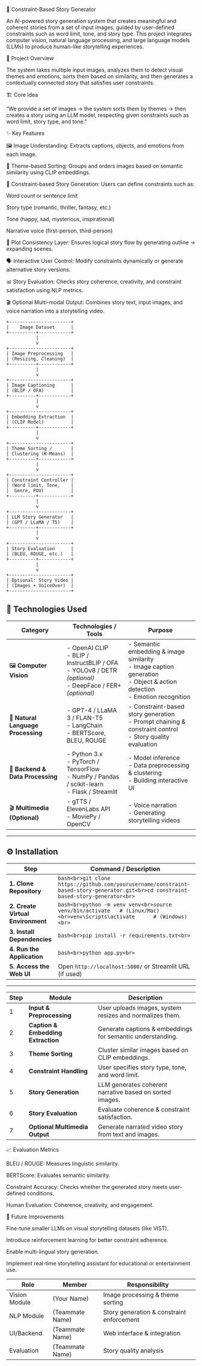 🧠 Constraint-Based Story Generator

An AI-powered story generation system that creates meaningful and coherent stories from a set of input images, guided by user-defined constraints such as word limit, tone, and story type.
This project integrates computer vision, natural language processing, and large language models (LLMs) to produce human-like storytelling experiences.

🚀 Project Overview

The system takes multiple input images, analyzes them to detect visual themes and emotions, sorts them based on similarity, and then generates a contextually connected story that satisfies user constraints.

🏗️ Core Idea

“We provide a set of images → the system sorts them by themes → then creates a story using an LLM model, respecting given constraints such as word limit, story type, and tone.”

✨ Key Features

🖼️ Image Understanding: Extracts captions, objects, and emotions from each image.

🧩 Theme-based Sorting: Groups and orders images based on semantic similarity using CLIP embeddings.

🧠 Constraint-based Story Generation: Users can define constraints such as:

Word count or sentence limit

Story type (romantic, thriller, fantasy, etc.)

Tone (happy, sad, mysterious, inspirational)

Narrative voice (first-person, third-person)

🔄 Plot Consistency Layer: Ensures logical story flow by generating outline → expanding scenes.

🗣️ Interactive User Control: Modify constraints dynamically or generate alternative story versions.

📊 Story Evaluation: Checks story coherence, creativity, and constraint satisfaction using NLP metrics.

🎬 Optional Multi-modal Output: Combines story text, input images, and voice narration into a storytelling video.
```
+-----------------------+
|    Image Dataset      |
+----------+------------+
           |
           v
+-----------------------+
| Image Preprocessing   |
| (Resizing, Cleaning)  |
+----------+------------+
           |
           v
+-----------------------+
| Image Captioning      |
| (BLIP / OFA)          |
+----------+------------+
           |
           v
+-----------------------+
| Embedding Extraction  |
| (CLIP Model)          |
+----------+------------+
           |
           v
+-----------------------+
| Theme Sorting /       |
| Clustering (K-Means)  |
+----------+------------+
           |
           v
+-----------------------+
| Constraint Controller |
| (Word limit, Tone,    |
|  Genre, POV)          |
+----------+------------+
           |
           v
+-----------------------+
| LLM Story Generator   |
| (GPT / LLaMA / T5)    |
+----------+------------+
           |
           v
+-----------------------+
| Story Evaluation      |
| (BLEU, ROUGE, etc.)   |
+----------+------------+
           |
           v
+-----------------------+
| Optional: Story Video |
| (Images + VoiceOver)  |
+-----------------------+
```
## 🧰 Technologies Used

| **Category** | **Technologies / Tools** | **Purpose** |
|---------------|---------------------------|--------------|
| 🖼️ **Computer Vision** | - OpenAI CLIP  <br> - BLIP / InstructBLIP / OFA  <br> - YOLOv8 / DETR *(optional)*  <br> - DeepFace / FER+ *(optional)* | - Semantic embedding & image similarity <br> - Image caption generation <br> - Object & action detection <br> - Emotion recognition |
| 💬 **Natural Language Processing** | - GPT-4 / LLaMA 3 / FLAN-T5  <br> - LangChain  <br> - BERTScore, BLEU, ROUGE | - Constraint-based story generation <br> - Prompt chaining & constraint control <br> - Story quality evaluation |
| 🧠 **Backend & Data Processing** | - Python 3.x  <br> - PyTorch / TensorFlow  <br> - NumPy / Pandas / scikit-learn  <br> - Flask / Streamlit | - Model inference <br> - Data preprocessing & clustering <br> - Building interactive UI |
| 🎬 **Multimedia (Optional)** | - gTTS / ElevenLabs API  <br> - MoviePy / OpenCV | - Voice narration <br> - Generating storytelling videos |

---

## ⚙️ Installation

| **Step** | **Command / Description** |
|-----------|----------------------------|
| **1. Clone Repository** | ```bash<br>git clone https://github.com/yourusername/constraint-based-story-generator.git<br>cd constraint-based-story-generator<br>``` |
| **2. Create Virtual Environment** | ```bash<br>python -m venv venv<br>source venv/bin/activate   # (Linux/Mac)<br>venv\Scripts\activate      # (Windows)<br>``` |
| **3. Install Dependencies** | ```bash<br>pip install -r requirements.txt<br>``` |
| **4. Run the Application** | ```bash<br>python app.py<br>``` |
| **5. Access the Web UI** | Open `http://localhost:5000/` or Streamlit URL (if used) |

---


| Step | Module                             | Description                                                |
| ---- | ---------------------------------- | ---------------------------------------------------------- |
| 1    | **Input & Preprocessing**          | User uploads images, system resizes and normalizes them.   |
| 2    | **Caption & Embedding Extraction** | Generate captions & embeddings for semantic understanding. |
| 3    | **Theme Sorting**                  | Cluster similar images based on CLIP embeddings.           |
| 4    | **Constraint Handling**            | User specifies story type, tone, and word limit.           |
| 5    | **Story Generation**               | LLM generates coherent narrative based on sorted images.   |
| 6    | **Story Evaluation**               | Evaluate coherence & constraint satisfaction.              |
| 7    | **Optional Multimedia Output**     | Generate narrated video story from text and images.        |


📈 Evaluation Metrics

BLEU / ROUGE: Measures linguistic similarity.

BERTScore: Evaluates semantic similarity.

Constraint Accuracy: Checks whether the generated story meets user-defined conditions.

Human Evaluation: Coherence, creativity, and engagement.

🌱 Future Improvements

Fine-tune smaller LLMs on visual storytelling datasets (like VIST).

Introduce reinforcement learning for better constraint adherence.

Enable multi-lingual story generation.

Implement real-time storytelling assistant for educational or entertainment use.

| Role          | Member          | Responsibility                            |
| ------------- | --------------- | ----------------------------------------- |
| Vision Module | (Your Name)     | Image processing & theme sorting          |
| NLP Module    | (Teammate Name) | Story generation & constraint enforcement |
| UI/Backend    | (Teammate Name) | Web interface & integration               |
| Evaluation    | (Teammate Name) | Story quality analysis                    |
